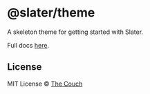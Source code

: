 # @slater/theme
A skeleton theme for getting started with Slater.

Full docs [here](https://github.com/the-couch/slater).

## License
MIT License © [The Couch](https://thecouch.nyc)

